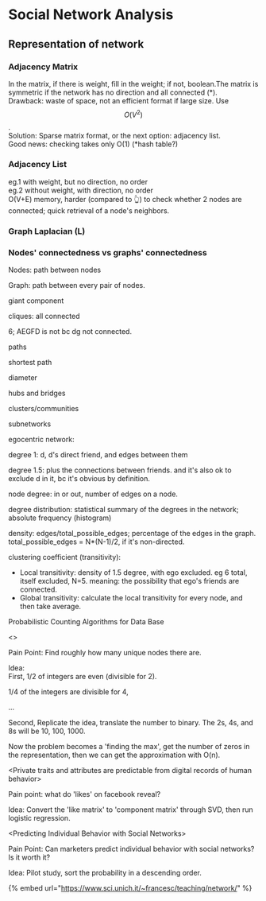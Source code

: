 # Social Network Analysis

## Representation of network

### **Adjacency Matrix**  

In the matrix, if there is weight, fill in the weight; if not, boolean.The matrix is symmetric if the network has no direction and all connected \(\*\).   
Drawback: waste of space, not an efficient format if large size. Use $$O(V^{2})$$.   
Solution: Sparse matrix format, or the next option: adjacency list.  
Good news: checking takes only O\(1\) \(\*hash table?\)

### Adjacency List 

eg.1 with weight, but no direction, no order  
eg.2 without weight, with direction, no order  
O\(V+E\) memory, harder \(compared to 👆\) to check whether 2 nodes are connected; quick retrieval of a node's neighbors. 

### Graph **Laplacian \(L\)**



### Nodes' connectedness vs graphs' connectedness

Nodes: path between nodes

Graph: path between every pair of nodes. 



giant component 

cliques: all connected 

6; AEGFD is not bc dg not connected. 

paths

shortest path

diameter 

hubs and bridges 

clusters/communities 

subnetworks

egocentric network: 

degree 1: d, d's direct friend, and edges between them 

degree 1.5: plus the connections between friends. and it's also ok to exclude d in it, bc it's obvious by definition. 

node degree: in or out, number of edges on a node. 

degree distribution: statistical summary of the degrees in the network; absolute frequency \(histogram\)

density: edges/total\_possible\_edges; percentage of the edges in the graph. total\_possible\_edges = N\*\(N-1\)/2, if it's non-directed. 

clustering coefficient \(transitivity\): 

* Local transitivity: density of 1.5 degree, with ego excluded. eg 6 total, itself excluded, N=5. meaning: the possibility that ego's friends are connected. 
* Global transitivity: calculate the local transitivity for every node, and then take average. 



Probabilistic Counting Algorithms for Data Base 

&lt;&gt;

Pain Point: Find roughly how many unique nodes there are. 

Idea:   
First, 1/2 of integers are even \(divisible for 2\). 

1/4 of the integers are divisible for 4, 

...

Second, Replicate the idea, translate the number to binary. The 2s, 4s, and 8s will be 10, 100, 1000.

Now the problem becomes a 'finding the max', get the number of zeros in the representation, then we can get the approximation with O\(n\).



&lt;Private traits and attributes are predictable from digital records of human behavior&gt;

Pain point: what do 'likes' on facebook reveal? 

Idea: Convert the 'like matrix' to 'component matrix' through SVD, then run logistic regression. 



&lt;Predicting Individual Behavior with Social Networks&gt;

Pain Point: Can marketers predict individual behavior with social networks? Is it worth it? 

Idea: Pilot study, sort the probability in a descending order. 



{% embed url="https://www.sci.unich.it/~francesc/teaching/network/" %}



